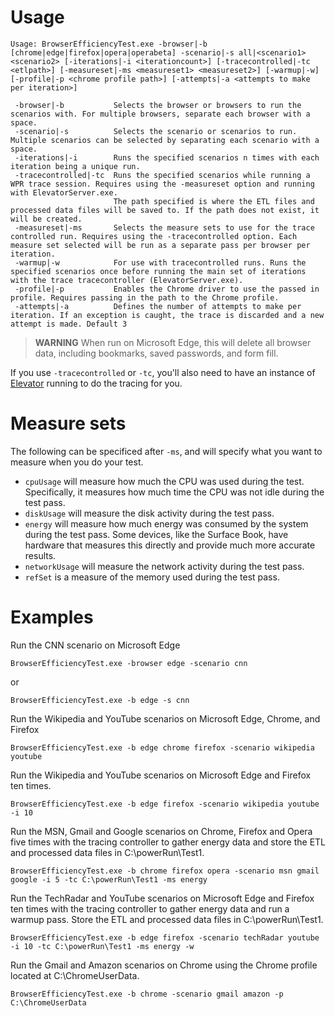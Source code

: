 # Usage

```
Usage: BrowserEfficiencyTest.exe -browser|-b [chrome|edge|firefox|opera|operabeta] -scenario|-s all|<scenario1> <scenario2> [-iterations|-i <iterationcount>] [-tracecontrolled|-tc <etlpath>] [-measureset|-ms <measureset1> <measureset2>] [-warmup|-w] [-profile|-p <chrome profile path>] [-attempts|-a <attempts to make per iteration>]

 -browser|-b           Selects the browser or browsers to run the scenarios with. For multiple browsers, separate each browser with a space.
 -scenario|-s 	       Selects the scenario or scenarios to run. Multiple scenarios can be selected by separating each scenario with a space.
 -iterations|-i        Runs the specified scenarios n times with each iteration being a unique run.
 -tracecontrolled|-tc  Runs the specified scenarios while running a WPR trace session. Requires using the -measureset option and running with ElevatorServer.exe.
                       The path specified is where the ETL files and processed data files will be saved to. If the path does not exist, it will be created.
 -measureset|-ms       Selects the measure sets to use for the trace controlled run. Requires using the -tracecontrolled option. Each measure set selected will be run as a separate pass per browser per iteration.	 
 -warmup|-w            For use with tracecontrolled runs. Runs the specified scenarios once before running the main set of iterations with the trace tracecontroller (ElevatorServer.exe).
 -profile|-p           Enables the Chrome driver to use the passed in profile. Requires passing in the path to the Chrome profile.
 -attempts|-a          Defines the number of attempts to make per iteration. If an exception is caught, the trace is discarded and a new attempt is made. Default 3
```

> **WARNING**
> When run on Microsoft Edge, this will delete all browser data, including bookmarks, saved passwords, and form fill.

If you use `-tracecontrolled` or `-tc`, you'll also need to have an instance of [Elevator](https://github.com/MicrosoftEdge/Elevator) running to do the tracing for you.

# Measure sets

The following can be specificed after `-ms`, and will specify what you want to measure when you do your test.

* `cpuUsage` will measure how much the CPU was used during the test. Specifically, it measures how much time the CPU was not idle during the test pass.
* `diskUsage` will measure the disk activity during the test pass.
* `energy` will measure how much energy was consumed by the system during the test pass. Some devices, like the Surface Book, have hardware that measures this directly and provide much more accurate results.
* `networkUsage` will measure the network activity during the test pass.
* `refSet` is a measure of the memory used during the test pass.

# Examples

Run the CNN scenario on Microsoft Edge

```BrowserEfficiencyTest.exe -browser edge -scenario cnn```

 or

 ```BrowserEfficiencyTest.exe -b edge -s cnn```

Run the Wikipedia and YouTube scenarios on Microsoft Edge, Chrome, and Firefox

```BrowserEfficiencyTest.exe -b edge chrome firefox -scenario wikipedia youtube```

Run the Wikipedia and YouTube scenarios on Microsoft Edge and Firefox ten times.

```BrowserEfficiencyTest.exe -b edge firefox -scenario wikipedia youtube -i 10```

Run the MSN, Gmail and Google scenarios on Chrome, Firefox and Opera five times with the tracing controller to gather energy data and store the ETL and processed data files in C:\powerRun\Test1.

```BrowserEfficiencyTest.exe -b chrome firefox opera -scenario msn gmail google -i 5 -tc C:\powerRun\Test1 -ms energy```

Run the TechRadar and YouTube scenarios on Microsoft Edge and Firefox ten times with the tracing controller to gather energy data and run a warmup pass. Store the ETL and processed data files in C:\powerRun\Test1.

```BrowserEfficiencyTest.exe -b edge firefox -scenario techRadar youtube -i 10 -tc C:\powerRun\Test1 -ms energy -w```

Run the Gmail and Amazon scenarios on Chrome using the Chrome profile located at C:\ChromeUserData.

```BrowserEfficiencyTest.exe -b chrome -scenario gmail amazon -p C:\ChromeUserData```
